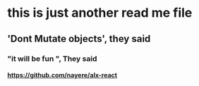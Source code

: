 # this is just another read me file
## 'Dont Mutate objects', they said
### "it will be fun ", They said
#### https://github.com/nayere/alx-react
